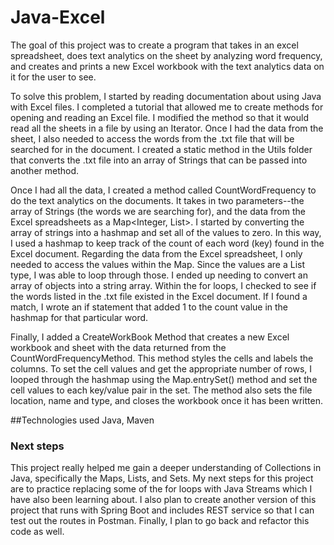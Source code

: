 # Java-Excel

The goal of this project was to create a program that takes in an excel spreadsheet, does text analytics on the sheet by analyzing word frequency, and creates and prints a new Excel workbook 
with the text analytics data on it for the user to see. 

To solve this problem, I started by reading documentation about using Java with Excel files. I completed a tutorial that allowed me to create methods for opening and reading 
an Excel file. I modified the method so that it would read all the sheets in a file by using an Iterator. Once I had the data from the sheet, I also needed to access the words from the .txt file
that will be searched for in the document. I created a static method in the Utils folder that converts the .txt file into an array of Strings that can be passed into another method.

Once I had all the data, I created a method called CountWordFrequency to do the text analytics on the documents. It takes in two parameters--the array of Strings (the words we are searching for), and the data from
the Excel spreadsheets as a Map<Integer, List<String>>. I started by converting the array of strings into a hashmap and set all of the values to zero. In this way, I used a hashmap to keep track of the count of each word (key) found in the Excel document. Regarding the data from the Excel spreadsheet, I only needed to access the values within the Map. Since the values are a List<String> type, I was able
to loop through those. I ended up needing to convert an array of objects into a string array. Within the for loops, I checked to see if the words listed in the .txt file existed in the Excel document. If I found a match, I wrote an if statement that added 1 to the count value in the hashmap for that particular word. 

Finally, I added a CreateWorkBook Method that creates a new Excel workbook and sheet with the data returned from the CountWordFrequencyMethod. This method styles the cells and labels the columns.
To set the cell values and get the appropriate number of rows, I looped through the hashmap using the Map.entrySet() method and set the cell values to each key/value pair in the set.
The method also sets the file location, name and type, and closes the workbook once it has been written. 



##Technologies used
Java, Maven

### Next steps
This project really helped me gain a deeper understanding of Collections in Java, specifically the Maps, Lists, and Sets. My next steps for this project are to practice
replacing some of the for loops with Java Streams which I have also been learning about. I also plan to create another version of this project that runs with Spring Boot and includes
REST service so that I can test out the routes in Postman. Finally, I plan to go back and refactor this code as well.
